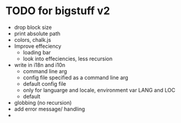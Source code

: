 # TODO for bigstuff v2

- drop block size
- print absolute path
- colors, chalk.js
- Improve effeciency
    - loading bar
    - look into effeciencies, less recursion
- write in i18n and i10n
    - command line arg
    - config file specified as a command line arg
    - default config file
    - only for languarge and locale, environment var LANG and LOC
    - default
- globbing (no recursion)
- add error message/ handling
- 

